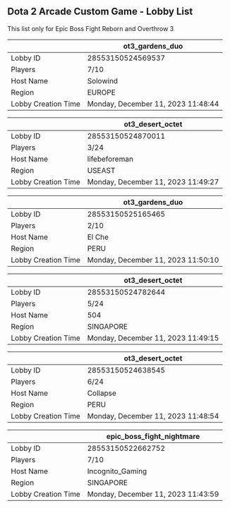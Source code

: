 ## Dota 2 Arcade Custom Game - Lobby List

This list only for Epic Boss Fight Reborn and Overthrow 3

|  | ot3_gardens_duo |
| ------ | ------ |
| Lobby ID | 28553150524569537 |
| Players | 7/10 |
| Host Name | Solowind |
| Region | EUROPE |
| Lobby Creation Time | Monday, December 11, 2023 11:48:44 |


|  | ot3_desert_octet |
| ------ | ------ |
| Lobby ID | 28553150524870011 |
| Players | 3/24 |
| Host Name | lifebeforeman |
| Region | USEAST |
| Lobby Creation Time | Monday, December 11, 2023 11:49:27 |


|  | ot3_gardens_duo |
| ------ | ------ |
| Lobby ID | 28553150525165465 |
| Players | 2/10 |
| Host Name | El Che |
| Region | PERU |
| Lobby Creation Time | Monday, December 11, 2023 11:50:10 |


|  | ot3_desert_octet |
| ------ | ------ |
| Lobby ID | 28553150524782644 |
| Players | 5/24 |
| Host Name | 504 |
| Region | SINGAPORE |
| Lobby Creation Time | Monday, December 11, 2023 11:49:15 |


|  | ot3_desert_octet |
| ------ | ------ |
| Lobby ID | 28553150524638545 |
| Players | 6/24 |
| Host Name | Collapse |
| Region | PERU |
| Lobby Creation Time | Monday, December 11, 2023 11:48:54 |


|  | epic_boss_fight_nightmare |
| ------ | ------ |
| Lobby ID | 28553150522662752 |
| Players | 7/10 |
| Host Name | Incognito_Gaming |
| Region | SINGAPORE |
| Lobby Creation Time | Monday, December 11, 2023 11:43:59 |


